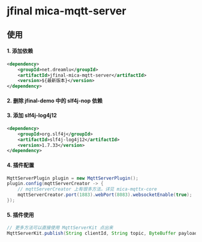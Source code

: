 # jfinal mica-mqtt-server

## 使用

#### 1. 添加依赖
```xml
<dependency>
	<groupId>net.dreamlu</groupId>
	<artifactId>jfinal-mica-mqtt-server</artifactId>
	<version>${最新版本}</version>
</dependency>
```

#### 2. 删除 jfinal-demo 中的 slf4j-nop 依赖

#### 3. 添加 slf4j-log4j12
```xml
<dependency>
	<groupId>org.slf4j</groupId>
	<artifactId>slf4j-log4j12</artifactId>
	<version>1.7.33</version>
</dependency>
```

#### 4. 插件配置
```java
MqttServerPlugin plugin = new MqttServerPlugin();
plugin.config(mqttServerCreator -> {
    // mqttServerCreator 上有很多方法，详见 mica-mqttx-core
    mqttServerCreator.port(1883).webPort(8083).websocketEnable(true);
});
```

#### 5. 插件使用
```java
// 更多方法可以直接使用 MqttServerKit 点出来
MqttServerKit.publish(String clientId, String topic, ByteBuffer payload);
```